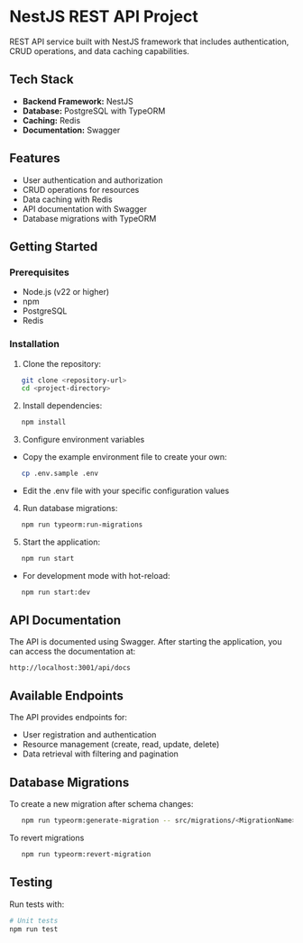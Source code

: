 # NestJS REST API Project

REST API service built with NestJS framework that includes authentication, CRUD operations, and data caching
capabilities.

## Tech Stack

- **Backend Framework:** NestJS
- **Database:** PostgreSQL with TypeORM
- **Caching:** Redis
- **Documentation:** Swagger

## Features

- User authentication and authorization
- CRUD operations for resources
- Data caching with Redis
- API documentation with Swagger
- Database migrations with TypeORM

## Getting Started

### Prerequisites

- Node.js (v22 or higher)
- npm
- PostgreSQL
- Redis

### Installation

1. Clone the repository:

```bash
   git clone <repository-url>
   cd <project-directory>
   ```

2. Install dependencies:

```bash
   npm install
   ```

3. Configure environment variables

- Copy the example environment file to create your own:

```bash
   cp .env.sample .env
   ```

- Edit the .env file with your specific configuration values

4. Run database migrations:

```bash
   npm run typeorm:run-migrations
   ```

5. Start the application:

```bash
   npm run start
   ```

- For development mode with hot-reload:

```bash
   npm run start:dev
   ```

## API Documentation

The API is documented using Swagger. After starting the application, you can access the documentation at:

```
http://localhost:3001/api/docs
```

## Available Endpoints

The API provides endpoints for:

- User registration and authentication
- Resource management (create, read, update, delete)
- Data retrieval with filtering and pagination

## Database Migrations

To create a new migration after schema changes:

```bash
   npm run typeorm:generate-migration -- src/migrations/<MigrationName>
   ```

To revert migrations

```bash
   npm run typeorm:revert-migration
   ```

## Testing

Run tests with:

```bash
# Unit tests
npm run test
   ```